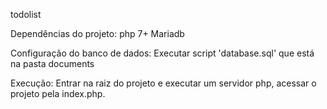 todolist

Dependências do projeto:
    php 7+
    Mariadb

Configuração do banco de dados:
    Executar script 'database.sql' que está na pasta documents

Execução:
    Entrar na raiz do projeto e executar um servidor php,
    acessar o projeto pela index.php.
